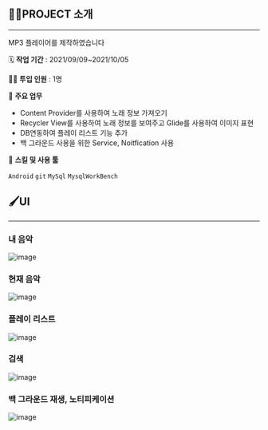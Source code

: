 ## 👩‍🏫PROJECT 소개

---

MP3 플레이어를 제작하였습니다

🗓️ **작업 기간** : 2021/09/09~2021/10/05

👨‍💻 **투입 인원** : 1명

📒 **주요 업무** 

- Content Provider를 사용하여 노래 정보 가져오기
- Recycler View를 사용하여 노래 정보를 보여주고 Glide를 사용하여 이미지 표현
- DB연동하여 플레이 리스트 기능 추가
- 백 그라운드 사용을 위한 Service, Noitfication 사용

🌱 **스킬 및 사용 툴**

`Android` `git`  `MySql` `MysqlWorkBench`  

## 🖌️UI

---

### 내 음악

![image](https://user-images.githubusercontent.com/80373743/146633317-09f2d180-8e5d-4163-b650-6f8e3251ee8f.png)

### 현재 음악

![image](https://user-images.githubusercontent.com/80373743/146633328-ed836856-6131-4b7b-83d2-e05c2740d256.png)

### 플레이 리스트

![image](https://user-images.githubusercontent.com/80373743/146633331-53745f9b-e123-41df-863e-3cb1e8ba1164.png)

### 검색

![image](https://user-images.githubusercontent.com/80373743/146633333-caf28983-7baf-4606-82b0-eda99eee9daf.png)

### 백 그라운드 재생, 노티피케이션

![image](https://user-images.githubusercontent.com/80373743/146633335-1eb66d11-e324-445d-a7a9-575cf8d006c6.png)
